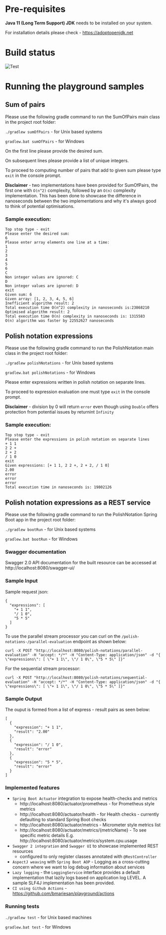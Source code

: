 # Pre-requisites
**Java 11 (Long Term Support) JDK** needs to be installed on your system.

For installation details please check - https://adoptopenjdk.net


# Build status
![Test](https://github.com/bmariesan/playground/workflows/gradle-build-test/badge.svg?branch=main&event=push)

# Running the playground samples
## Sum of pairs
Please use the following gradle command to run the SumOfPairs main class in the project root folder:

`./gradlew sumOfPairs` - for Unix based systems

`gradlew.bat sumOfPairs` - for Windows

On the first line please provide the desired sum.

On subsequent lines please provide a list of unique integers.

To proceed to computing number of pairs that add to given sum please type `exit` in the console prompt.

**Disclaimer** - two implementations have been provided for SumOfPairs, the first one with `O(n^2)` complexity, followed by an `O(n)` complexity implementation.
This has been done to showcase the difference in nanoseconds between the two implementations and why it's always good to think of potential optimisations.

### Sample execution:
```
Top stop type - exit
Please enter the desired sum: 
6
Please enter array elements one line at a time: 
1
2
3
4
5
6
C
Non integer values are ignored: C
D
Non integer values are ignored: D
exit
Given sum: 6
Given array: [1, 2, 3, 4, 5, 6]
Inefficient algorithm result: 2
Total execution time O(n^2) complexity in nanoseconds is:23868210
Optimised algorithm result: 2
Total execution time O(n) complexity in nanoseconds is: 1315583
O(n) algorithm was faster by 22552627 nanoseconds
```
 
## Polish notation expressions
Please use the following gradle command to run the PolishNotation main class in the project root folder:

`./gradlew polishNotations` - for Unix based systems

`gradlew.bat polishNotations` - for Windows

Please enter expressions written in polish notation on separate lines.

To proceed to expression evaluation one must type `exit` in the console prompt. 

**Disclaimer** - division by 0 will return `error` even though using `Double` offers protection from potential issues by returnint `Infinity`

### Sample execution:
```
Top stop type - exit
Please enter the expressions in polish notation on separate lines
+ 1 1
2 2 +
2 + 2
/ 1 0
exit
Given expressions: [+ 1 1, 2 2 +, 2 + 2, / 1 0]
2.00
error
error
error
Total execution time in nanoseconds is: 19802126
```

## Polish notation expressions as a REST service
Please use the following gradle command to run the PolishNotation Spring Boot app in the project root folder:

`./gradlew bootRun` - for Unix based systems

`gradlew.bat bootRun` - for Windows

### Swagger documentation

Swagger 2.0 API documentation for the built resource can be accessed at http://localhost:8080/swagger-ui/ 

### Sample Input
Sample request json:
```
{
  "expressions": [
    "+ 1 1",
    "/ 1 0",
    "5 * 5"
  ]
}
```

To use the parallel stream processor you can curl on the `/polish-notations-/parallel-evaluation` endpoint as shown below:
```
curl -X POST "http://localhost:8080/polish-notations/parallel-evaluation" -H "accept: */*" -H "Content-Type: application/json" -d "{ \"expressions\": [ \"+ 1 1\", \"/ 1 0\", \"5 * 5\" ]}"
```

For the sequential stream processor:

```
curl -X POST "http://localhost:8080/polish-notations/sequential-evaluation" -H "accept: */*" -H "Content-Type: application/json" -d "{ \"expressions\": [ \"+ 1 1\", \"/ 1 0\", \"5 * 5\" ]}"
```
### Sample Output
The ouput is formed from a list of express - result pairs as seen below:
```
[
  {
    "expression": "+ 1 1",
    "result": "2.00"
  },
  {
    "expression": "/ 1 0",
    "result": "error"
  },
  {
    "expression": "5 * 5",
    "result": "error"
  }
]
```

### Implemented features
* `Spring Boot Actuator` integration to expose health-checks and metrics
  * http://localhost:8080/actuator/prometheus - for Prometheus style metrics
  * http://localhost:8080/actuator/health - for Health checks - currently defaulting to standard Spring Boot checks
  * http://localhost:8080/actuator/metrics - Micrometer style metrics list
  * http://localhost:8080/actuator/metrics/{metricName} - To see specific metric details E.g. http://localhost:8080/actuator/metrics/system.cpu.usage
* `Swagger 2 integration` and `Swagger UI` to showcase implemented REST resources
  * configured to only register classes annotated with `@RestController` 
* `AspectJ weaving` with `Spring Boot AOP` - Logging as a cross-cutting concern where we want to log debug information about services  
* `Lazy logging` - the `LoggingService` interface provides a default implementation that lazily logs based on application log LEVEL. A sample SLF4J implementation has been provided.
* `CI using Github Actions` - https://github.com/bmariesan/playground/actions
 
### Running tests
`./gradlew test` - for Unix based machines

`gradlew.bat test` - for Windows